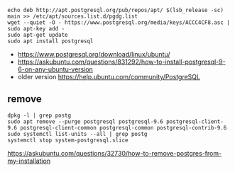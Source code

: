 ```
echo deb http://apt.postgresql.org/pub/repos/apt/ $(lsb_release -sc) main >> /etc/apt/sources.list.d/pgdg.list
wget --quiet -O - https://www.postgresql.org/media/keys/ACCC4CF8.asc | sudo apt-key add -
sudo apt-get update
sudo apt install postgresql
```

- https://www.postgresql.org/download/linux/ubuntu/
- https://askubuntu.com/questions/831292/how-to-install-postgresql-9-6-on-any-ubuntu-version
- older version https://help.ubuntu.com/community/PostgreSQL

## remove

```
dpkg -l | grep postg
sudo apt remove --purge postgresql postgresql-9.6 postgresql-client-9.6 postgresql-client-common postgresql-common postgresql-contrib-9.6
sudo systemctl list-units --all | grep postg
systemctl stop system-postgresql.slice
```

https://askubuntu.com/questions/32730/how-to-remove-postgres-from-my-installation
